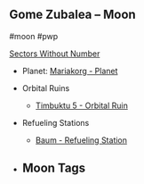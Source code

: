 ## Gome Zubalea &ndash; Moon

#moon #pwp

[Sectors Without Number](https://sectorswithoutnumber.com/sector/bfDcBzTtgpeyLUfwzjio/moon/mFtEhqVvJgaUIJasvLE1)

- Planet: [Mariakorg - Planet](../../../Gaming/StarsWithoutNumber/PiratesWithoutPlunder/Mariakorg%20-%20Planet.md)

- Orbital Ruins
   -   [Timbuktu 5 - Orbital Ruin](../../../Gaming/StarsWithoutNumber/PiratesWithoutPlunder/Timbuktu%205%20-%20Orbital%20Ruin.md)

- Refueling Stations
   -   [Baum - Refueling Station](../../../Gaming/StarsWithoutNumber/PiratesWithoutPlunder/Baum%20-%20Refueling%20Station.md)

- Moon Tags
	- 
